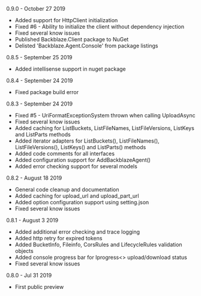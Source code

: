 0.9.0 - October 27 2019
* Added support for HttpClient initialization
* Fixed #6 - Ability to initialize the client without dependency injection
* Fixed several know issues
* Published Backblaze.Client package to NuGet 
* Delisted 'Backblaze.Agent.Console' from package listings

0.8.5 - September 25 2019
* Added intellisense support in nuget package

0.8.4 - September 24 2019
* Fixed package build error

0.8.3 - September 24 2019
* Fixed #5 - UriFormatExceptionSystem thrown when calling UploadAsync
* Fixed several know issues
* Added caching for ListBuckets, ListFileNames, ListFileVersions, ListKeys and ListParts methods
* Added iterator adapters for ListBuckets(), ListFileNames(), ListFileVersions(), ListKeys() and ListParts() methods
* Added code comments for all interfaces
* Added configuration support for AddBackblazeAgent()
* Added error checking support for several models

0.8.2 - August 18 2019
* General code cleanup and documentation
* Added caching for upload_url and upload_part_url
* Added option configuration support using setting.json
* Fixed several know issues

0.8.1 - August 3 2019
* Added additional error checking and trace logging
* Added http retry for expired tokens
* Added BucketInfo, Fileinfo, CorsRules and LifecycleRules validation objects
* Added console progress bar for Iprogress<> upload/download status
* Fixed several know issues

0.8.0 - Jul 31 2019
* First public preview